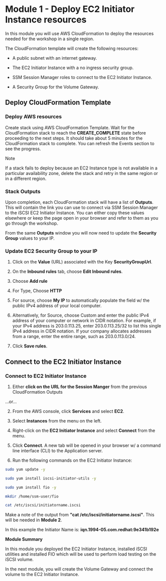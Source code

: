 # Module 1 - Deploy EC2 Initiator Instance resources

In this module you will use AWS CloudFormation to deploy the resources needed for the workshop in a single region.

The CloudFormation template will create the following resources:

* A public subnet with an internet gateway.

* The EC2 Initiator Instance with a no ingress security group.

* SSM Session Manager roles to connect to the EC2 Initiator Instance.

* A Security Group for the Volume Gateway.

## Deploy CloudFormation Template

### Deploy AWS resources

Create stack using AWS CloudFormation Template. Wait for the CloudFormation stack to reach the **CREATE_COMPLETE** state before proceeding to the next steps. It should take about 5 minutes for the CloudFormation stack to complete. You can refresh the Events section to see the progress.

> [!NOTE]
>
> If a stack fails to deploy because an EC2 Instance type is not available in a particular availability zone, delete the stack and retry in the same region or in a different region.

### Stack Outputs

Upon completion, each CloudFormation stack will have a list of **Outputs**. This will contain the link you can use to connect via SSM Session Manager to the iSCSI EC2 Initiator Instance. You can either copy these values elsewhere or keep the page open in your browser and refer to them as you go through the workshop.

From the same **Outputs** window you will now need to update the **Security Group** values to your IP.

### Update EC2 Security Group to your IP

1. Click on the **Value** (URL) associated with the Key **SecurityGroupUrl**.

2. On the **Inbound rules** tab, choose **Edit Inbound rules**.

  1. Choose **Add rule**

  2. For Type, Choose **HTTP**

  3. For source, choose **My IP** to automatically populate the field w/ the public IPv4 address of your local computer.

  4. Alternatively, for Source, choose Custom and enter the public IPv4 address of your computer or network in CIDR notation. For example, if your IPv4 address is 203.0.113.25, enter 203.0.113.25/32 to list this single IPv4 address in CIDR notation. If your company allocates addresses from a range, enter the entire range, such as 203.0.113.0/24.

3. Click **Save rules**.

## Connect to the EC2 Initiator Instance

### Connect to EC2 Initiator Instance

1. Either **click on the URL for the Session Manger** from the previous CloudFormation Outputs

...or...

2. From the AWS console, click **Services** and select **EC2**.

3. Select **Instances** from the menu on the left.

4. Right-click on the **EC2 Initiator Instance** and select **Connect** from the menu.

5. Click **Connect**. A new tab will be opened in your browser w/ a command line interface (CLI) to the Application server.

6. Run the following commands on the EC2 Initiator Instance:

```zsh
sudo yum update -y

sudo yum install iscsi-initiator-utils -y

sudo yum install fio -y

mkdir /home/ssm-user/fio

cat /etc/iscsi/initiatorname.iscsi
```

Make a note of the output from **"cat /etc/iscsi/initiatorname.iscsi"**. This will be needed in **Module 2**.

In this example the Initiator Name is: **iqn.1994-05.com.redhat:9e341b192e**

**Module Summary**

In this module you deployed the EC2 Initiator Instance, installed iSCSI utilities and installed FIO which will be used to perform load testing on the iSCSI volume.

In the next module, you will create the Volume Gateway and connect the volume to the EC2 Initiator Instance.
